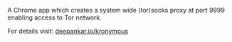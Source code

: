 A Chrome app which creates a system wide (tor)socks proxy at port 9999 enabling access to Tor network.

For details visit: [deepankar.io/kronymous](https://deepankar.io/kronymous)
